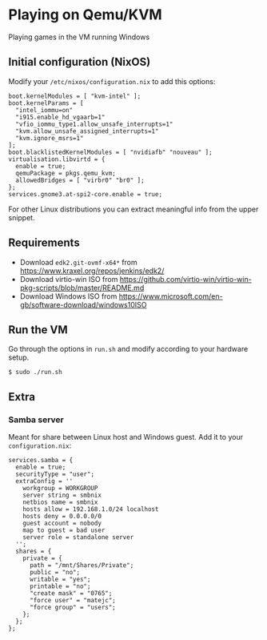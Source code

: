 # Playing on Qemu/KVM

Playing games in the VM running Windows


## Initial configuration (NixOS)

Modify your `/etc/nixos/configuration.nix` to add this options:

    boot.kernelModules = [ "kvm-intel" ];
    boot.kernelParams = [
      "intel_iommu=on"
      "i915.enable_hd_vgaarb=1"
      "vfio_iommu_type1.allow_unsafe_interrupts=1"
      "kvm.allow_unsafe_assigned_interrupts=1"
      "kvm.ignore_msrs=1"
    ];
    boot.blacklistedKernelModules = [ "nvidiafb" "nouveau" ];
    virtualisation.libvirtd = {
      enable = true;
      qemuPackage = pkgs.qemu_kvm;
      allowedBridges = [ "virbr0" "br0" ];
    };
    services.gnome3.at-spi2-core.enable = true;

For other Linux distributions you can extract meaningful info from the upper snippet.


## Requirements

- Download `edk2.git-ovmf-x64*` from https://www.kraxel.org/repos/jenkins/edk2/
- Download virtio-win ISO from https://github.com/virtio-win/virtio-win-pkg-scripts/blob/master/README.md
- Download Windows ISO from https://www.microsoft.com/en-gb/software-download/windows10ISO


## Run the VM

Go through the options in `run.sh` and modify according to your hardware setup.

    $ sudo ./run.sh


## Extra

### Samba server

Meant for share between Linux host and Windows guest. Add it to your `configuration.nix`:

    services.samba = {
      enable = true;
      securityType = "user";
      extraConfig = ''
        workgroup = WORKGROUP
        server string = smbnix
        netbios name = smbnix
        hosts allow = 192.168.1.0/24 localhost
        hosts deny = 0.0.0.0/0
        guest account = nobody
        map to guest = bad user
        server role = standalone server
      '';
      shares = {
        private = {
          path = "/mnt/Shares/Private";
          public = "no";
          writable = "yes";
          printable = "no";
          "create mask" = "0765";
          "force user" = "matejc";
          "force group" = "users";
        };
      };
    };

